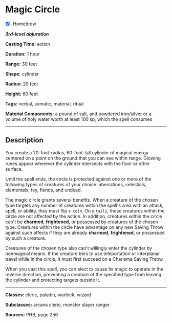 # Magic Circle

- [x] Homebrew

***3rd-level abjuration***

**Casting Time:** action

**Duration:** 1 hour

**Range:** 30 feet

**Shape:** cylinder

**Radius:** 20 feet

**Height:** 60 feet

**Tags:** verbal, somatic, material, ritual

**Material Components:** a pound of salt, and powdered iron/silver or a volume of holy water worth at least 100 sp, which the spell consumes

---

## Description
You create a 20-foot-radius, 60-foot-tall cylinder of magical energy centered on a point on the ground that you can see within range.
Glowing runes appear wherever the cylinder intersects with the floor or other surface.

Until the spell ends, the circle is protected against one or more of the following types of creatures of your choice: aberrations, celestials, elementals, fey, fiends, and undead.

The magic circle grants several benefits.
When a creature of the chosen type targets any number of creatures within the spell's area with an attack, spell, or ability, they must flip `a coin`.
On a `tails`, those creatures within the circle are not affected by the action.
In addition, creatures within the circle can't be **charmed**, **frightened**, or possessed by creatures of the chosen type.
Creatures within the circle have advantage on any new Saving Throw against such affects if they are already **charmed**, **frightened**, or possessed by such a creature.

Creatures of the chosen type also can't willingly enter the cylinder by nonmagical means.
If the creature tries to use teleportation or interplanar travel while in the circle, it must first succeed on a Charisma Saving Throw.

When you cast this spell, you can elect to cause its magic to operate in the reverse direction, preventing a creature of the specified type from leaving the cylinder and protecting targets outside it.

---

**Classes:** cleric, paladin, warlock, wizard

**Subclasses:** arcana cleric, monster slayer ranger

**Sources:** PHB, page 256
